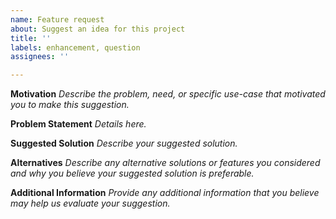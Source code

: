 ```yaml
---
name: Feature request
about: Suggest an idea for this project
title: ''
labels: enhancement, question
assignees: ''

---
```


**Motivation**
*Describe the problem, need, or specific use-case that motivated you to make this suggestion.*

**Problem Statement**
*Details here.*

**Suggested Solution**
*Describe your suggested solution.*

**Alternatives**
*Describe any alternative solutions or features you considered and why you believe your suggested solution is preferable.*

**Additional Information**
*Provide any additional information that you believe may help us evaluate your suggestion.*
